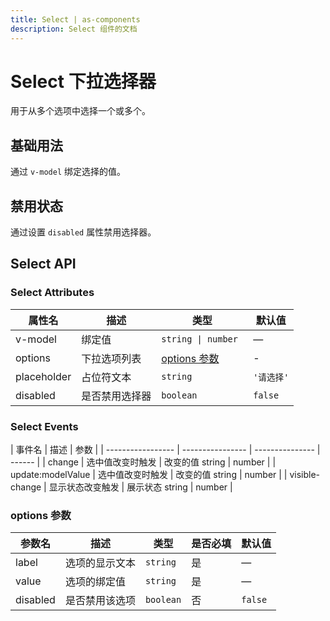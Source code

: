 ```yaml
---
title: Select | as-components
description: Select 组件的文档
---
```


# Select 下拉选择器

用于从多个选项中选择一个或多个。

## 基础用法

通过 `v-model` 绑定选择的值。

<preview path="../demo/Select/Basic.vue" language="vue"></preview>

## 禁用状态

通过设置 `disabled` 属性禁用选择器。

<preview path="../demo/Select/Disabled.vue" language="vue"></preview>


## Select API

### Select Attributes

| 属性名      | 描述           | 类型                         | 默认值     |
| ----------- | -------------- | ---------------------------- | ---------- |
| v-model     | 绑定值         | `string \| number `          | —          |
| options     | 下拉选项列表   | [options 参数](#options参数) | -          |
| placeholder | 占位符文本     | `string`                     | `'请选择'` |
| disabled    | 是否禁用选择器 | `boolean`                    | `false`    |

### Select Events

| 事件名            | 描述             | 参数            |
| ----------------- | ---------------- | --------------- | ------ |
| change            | 选中值改变时触发 | 改变的值 string | number |
| update:modelValue | 选中值改变时触发 | 改变的值 string | number |
| visible-change    | 显示状态改变触发 | 展示状态 string | number |

### options 参数

| 参数名   | 描述           | 类型      | 是否必填 | 默认值  |
| -------- | -------------- | --------- | -------- | ------- |
| label    | 选项的显示文本 | `string`  | 是       | —       |
| value    | 选项的绑定值   | `string`  | 是       | —       |
| disabled | 是否禁用该选项 | `boolean` | 否       | `false` |
